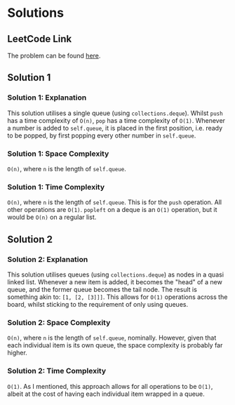 # Solutions

## LeetCode Link

The problem can be found [here](https://leetcode.com/problems/implement-stack-using-queues/).

## Solution 1

### Solution 1: Explanation

This solution utilises a single queue (using `collections.deque`).
Whilst `push` has a time complexity of `O(n)`, `pop` has a time complexity of
`O(1)`. Whenever a number is added to `self.queue`, it is placed in the first position,
i.e. ready to be popped, by first popping every other number in `self.queue`.

### Solution 1: Space Complexity

`O(n)`, where `n` is the length of `self.queue`.

### Solution 1: Time Complexity

`O(n)`, where `n` is the length of `self.queue`. This is for the `push` operation.
All other operations are `O(1)`. `popleft` on a deque is an `O(1)` operation,
but it would be `O(n)` on a regular list.

## Solution 2

### Solution 2: Explanation

This solution utilises queues (using `collections.deque`) as nodes in a
quasi linked list. Whenever a new item is added, it becomes the "head" of a
new queue, and the former queue becomes the tail node. The result is something
akin to: `[1, [2, [3]]]`. This allows for `O(1)` operations across the board,
whilst sticking to the requirement of only using queues.

### Solution 2: Space Complexity

`O(n)`, where `n` is the length of `self.queue`, nominally. However, given
that each individual item is its own queue, the space complexity is probably
far higher.

### Solution 2: Time Complexity

`O(1)`. As I mentioned, this approach allows for all operations to be
`O(1)`, albeit at the cost of having each individual item wrapped in a queue.
